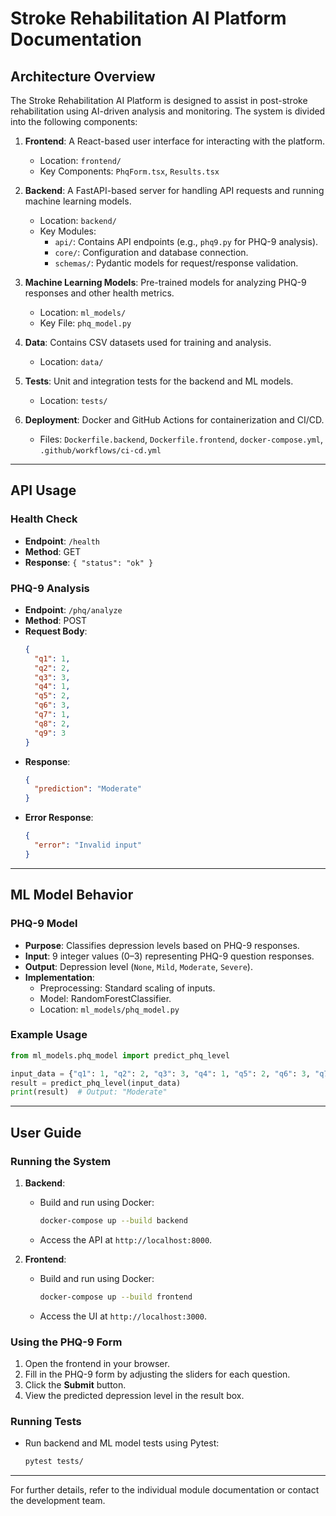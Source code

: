 # Stroke Rehabilitation AI Platform Documentation

## Architecture Overview
The Stroke Rehabilitation AI Platform is designed to assist in post-stroke rehabilitation using AI-driven analysis and monitoring. The system is divided into the following components:

1. **Frontend**: A React-based user interface for interacting with the platform.
   - Location: `frontend/`
   - Key Components: `PhqForm.tsx`, `Results.tsx`

2. **Backend**: A FastAPI-based server for handling API requests and running machine learning models.
   - Location: `backend/`
   - Key Modules:
     - `api/`: Contains API endpoints (e.g., `phq9.py` for PHQ-9 analysis).
     - `core/`: Configuration and database connection.
     - `schemas/`: Pydantic models for request/response validation.

3. **Machine Learning Models**: Pre-trained models for analyzing PHQ-9 responses and other health metrics.
   - Location: `ml_models/`
   - Key File: `phq_model.py`

4. **Data**: Contains CSV datasets used for training and analysis.
   - Location: `data/`

5. **Tests**: Unit and integration tests for the backend and ML models.
   - Location: `tests/`

6. **Deployment**: Docker and GitHub Actions for containerization and CI/CD.
   - Files: `Dockerfile.backend`, `Dockerfile.frontend`, `docker-compose.yml`, `.github/workflows/ci-cd.yml`

---

## API Usage

### Health Check
- **Endpoint**: `/health`
- **Method**: GET
- **Response**: `{ "status": "ok" }`

### PHQ-9 Analysis
- **Endpoint**: `/phq/analyze`
- **Method**: POST
- **Request Body**:
  ```json
  {
    "q1": 1,
    "q2": 2,
    "q3": 3,
    "q4": 1,
    "q5": 2,
    "q6": 3,
    "q7": 1,
    "q8": 2,
    "q9": 3
  }
  ```
- **Response**:
  ```json
  {
    "prediction": "Moderate"
  }
  ```
- **Error Response**:
  ```json
  {
    "error": "Invalid input"
  }
  ```

---

## ML Model Behavior

### PHQ-9 Model
- **Purpose**: Classifies depression levels based on PHQ-9 responses.
- **Input**: 9 integer values (0–3) representing PHQ-9 question responses.
- **Output**: Depression level (`None`, `Mild`, `Moderate`, `Severe`).
- **Implementation**:
  - Preprocessing: Standard scaling of inputs.
  - Model: RandomForestClassifier.
  - Location: `ml_models/phq_model.py`

### Example Usage
```python
from ml_models.phq_model import predict_phq_level

input_data = {"q1": 1, "q2": 2, "q3": 3, "q4": 1, "q5": 2, "q6": 3, "q7": 1, "q8": 2, "q9": 3}
result = predict_phq_level(input_data)
print(result)  # Output: "Moderate"
```

---

## User Guide

### Running the System
1. **Backend**:
   - Build and run using Docker:
     ```bash
     docker-compose up --build backend
     ```
   - Access the API at `http://localhost:8000`.

2. **Frontend**:
   - Build and run using Docker:
     ```bash
     docker-compose up --build frontend
     ```
   - Access the UI at `http://localhost:3000`.

### Using the PHQ-9 Form
1. Open the frontend in your browser.
2. Fill in the PHQ-9 form by adjusting the sliders for each question.
3. Click the **Submit** button.
4. View the predicted depression level in the result box.

### Running Tests
- Run backend and ML model tests using Pytest:
  ```bash
  pytest tests/
  ```

---

For further details, refer to the individual module documentation or contact the development team.

